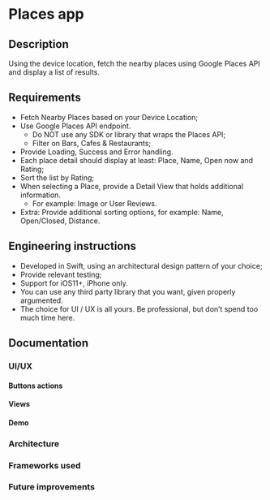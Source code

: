 # Places app

## Description

Using the device location, fetch the nearby places using Google Places API and display a list of results.

## Requirements

* Fetch Nearby Places based on your Device Location;
* Use Google Places API endpoint.
  * Do NOT use any SDK or library that wraps the Places API;
  * Filter on Bars, Cafes & Restaurants;
* Provide Loading, Success and Error handling.
* Each place detail should display at least: Place, Name, Open now and Rating;
* Sort the list by Rating;
* When selecting a Place, provide a Detail View that holds additional information.
    * For example: Image or User Reviews.
* Extra: Provide additional sorting options, for example: Name, Open/Closed, Distance.

## Engineering instructions
* Developed in Swift, using an architectural design pattern of your choice;
* Provide relevant testing;
* Support for iOS11+, iPhone only.
* You can use any third party library that you want, given properly argumented.
* The choice for UI / UX is all yours. Be professional, but don’t spend too much time here.

## Documentation

### UI/UX

#### Buttons actions

#### Views

#### Demo

### Architecture

### Frameworks used

### Future improvements

